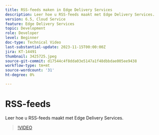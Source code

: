 ```yaml
---
title: RSS-feeds maken in Edge Delivery Services
description: Leer hoe u RSS-feeds maakt met Edge Delivery Services.
version: 6.5, Cloud Service
feature: Edge Delivery Services
topic: Development
role: Developer
level: Beginner
doc-type: Technical Video
last-substantial-update: 2023-11-15T00:00:00Z
jira: KT-14491
thumbnail: 3425725.jpeg
source-git-commit: d17544c4f8dda03e5147a1f48dbbdae005ee9438
workflow-type: tm+mt
source-wordcount: '31'
ht-degree: 0%

---
```



# RSS-feeds

Leer hoe u RSS-feeds maakt met Edge Delivery Services.

>[!VIDEO](https://video.tv.adobe.com/v/3425725/?learn=on)
